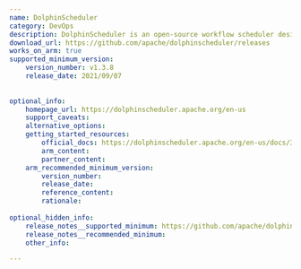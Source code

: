 ```yaml
---
name: DolphinScheduler
category: DevOps
description: DolphinScheduler is an open-source workflow scheduler designed to manage and orchestrate complex tasks and data workflows.
download_url: https://github.com/apache/dolphinscheduler/releases
works_on_arm: true
supported_minimum_version:
    version_number: v1.3.8
    release_date: 2021/09/07
 
 
optional_info:
    homepage_url: https://dolphinscheduler.apache.org/en-us
    support_caveats:
    alternative_options:
    getting_started_resources:
        official_docs: https://dolphinscheduler.apache.org/en-us/docs/3.2.2
        arm_content:
        partner_content:
    arm_recommended_minimum_version:
        version_number:
        release_date:
        reference_content:
        rationale:
 
optional_hidden_info:
    release_notes__supported_minimum: https://github.com/apache/dolphinscheduler/releases/tag/1.3.8
    release_notes__recommended_minimum:
    other_info:

---
```

